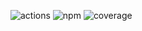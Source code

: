 ![actions](https://github.com/joesonw/tslib/workflows/test/badge.svg)
![npm](https://img.shields.io/npm/v/@joesonw/tslib/latest)
![coverage](https://img.shields.io/coveralls/github/joesonw/tslib)